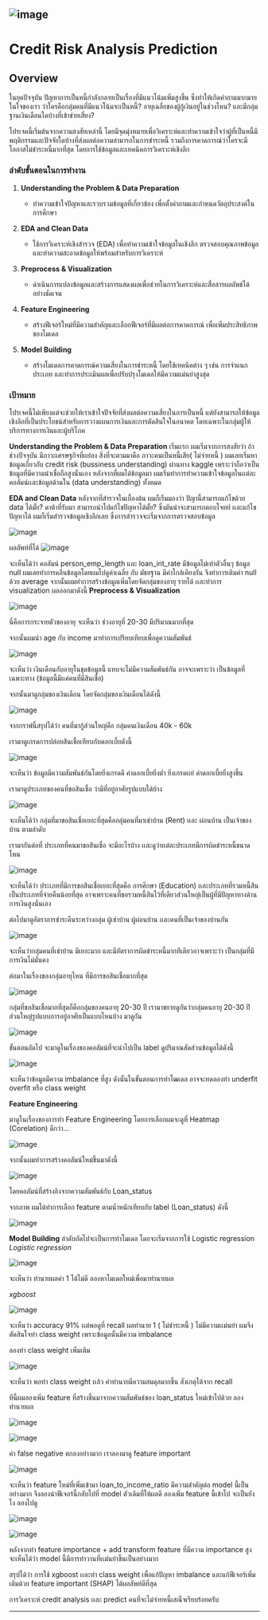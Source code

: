 ![image](https://github.com/user-attachments/assets/04343429-0154-4c17-a02e-f4fab5e4b2a0)
---

# Credit Risk Analysis Prediction

## Overview
ในยุคปัจจุบัน ปัญหาการเป็นหนี้กำลังกลายเป็นเรื่องที่มีแนวโน้มเพิ่มสูงขึ้น ซึ่งทำให้เกิดคำถามมากมายในใจของเรา ว่าใครคือกลุ่มคนที่มีแนวโน้มจะเป็นหนี้? อายุเฉลี่ยของผู้กู้เงินอยู่ในช่วงไหน? และมีกลุ่มฐานเงินเดือนใดบ้างที่เข้าข่ายเสี่ยง? 

โปรเจคนี้เริ่มต้นจากความสงสัยเหล่านี้ โดยมีจุดมุ่งหมายเพื่อวิเคราะห์และทำความเข้าใจว่าผู้ที่เป็นหนี้มีพฤติกรรมและปัจจัยใดบ้างที่ส่งผลต่อความสามารถในการชำระหนี้ รวมถึงการคาดการณ์ว่าใครจะมีโอกาสไม่ชำระหนี้มากที่สุด โดยการใช้ข้อมูลและเทคนิคการวิเคราะห์เชิงลึก

### ลำดับขั้นตอนในการทำงาน

1. **Understanding the Problem & Data Preparation**
   - ทำความเข้าใจปัญหาและรวบรวมข้อมูลที่เกี่ยวข้อง เพื่อตั้งคำถามและกำหนดวัตถุประสงค์ในการศึกษา

2. **EDA and Clean Data**
   - ใช้การวิเคราะห์เชิงสำรวจ (EDA) เพื่อทำความเข้าใจข้อมูลในเชิงลึก ตรวจสอบคุณภาพข้อมูล และทำความสะอาดข้อมูลให้พร้อมสำหรับการวิเคราะห์

3. **Preprocess & Visualization**
   - ดำเนินการแปลงข้อมูลและสร้างการแสดงผลเพื่อช่วยในการวิเคราะห์และสื่อสารผลลัพธ์ได้อย่างชัดเจน

4. **Feature Engineering**
   - สร้างฟีเจอร์ใหม่ที่มีความสำคัญและเลือกฟีเจอร์ที่มีผลต่อการคาดการณ์ เพื่อเพิ่มประสิทธิภาพของโมเดล

5. **Model Building**
   - สร้างโมเดลการคาดการณ์ความเสี่ยงในการชำระหนี้ โดยใช้เทคนิคต่าง ๆ เช่น การจำแนกประเภท และทำการประเมินผลเพื่อปรับปรุงโมเดลให้มีความแม่นยำสูงสุด

### เป้าหมาย
โปรเจคนี้ไม่เพียงแต่จะช่วยให้เราเข้าใจปัจจัยที่ส่งผลต่อความเสี่ยงในการเป็นหนี้ แต่ยังสามารถให้ข้อมูลเชิงลึกที่เป็นประโยชน์สำหรับการวางแผนการเงินและการตัดสินใจในอนาคต โดยเฉพาะในกลุ่มผู้ให้บริการทางการเงินและผู้บริโภค

**Understanding the Problem & Data Preparation**
เริ่มเเรก ผมเริ่มจากการสงสัยว่า ถ้าช่วงปัจจุบัน มีภาวะเศรษฐกิจที่เเย่ลง สิ่งที่จะตามมาคือ ภาวะคนเป็นหนี้เสีย( ไม่จ่ายหนี้ ) ผมเลยเริ่มหาข้อมูลเกี่ยวกับ credit risk (bussiness understanding) ผ่านทาง kaggle เพราะว่าถือว่าเป็นข้อมูลที่มีความน่าเชื่อถือสูงนั่นเอง หลังจากที่ผมได้ข้อมูลมา ผมเริ่มทำการทำความเข้าใจข้อมูลในเเต่ละคอลัมน์เเละข้อมูลด้านใน (data understanding) ทั้งหมด

**EDA and Clean Data**
หลังจากที่สำรวจในเบื้องต้น ผมก็เริ่มมองว่า ปัญานี้สามารถแก้ไขด้วย data ได้มั้ย? ดาต้าที่รับมา สามารถนำไปแก้ไขปัญหาได้มั้ย? ซึ่งมันน่าจะสามารถตอบโจทย์ เเละแก้ไขปัญหาได้ ผมก็เริ่มสำรวจข้อมูลเชิงลึกเลย
ซึ่งการสำรวจจะเริ่มจากการตรวจสอบข้อมูล



![image](https://github.com/user-attachments/assets/a07ffbe0-c48d-4a4d-99f5-6beace690803)

ผลลัพท์ที่ได้
![image](https://github.com/user-attachments/assets/9ee6e3f2-218b-41a3-9341-d726d6c9a220)



จะเห็นได้ว่า คอลัมน์ person_emp_length และ loan_int_rate มีข้อมูลไม่เท่าตัวอื่นๆ ข้อมูล null ผมเลยทำการคลีนข้อมูลโดยผมไปดูค่าเฉลี่ย กับ มัธยฐาน มีค่าใกล้เคียงกัน จึงทำการเติมค่า null ด้วย average 
จากนั้นผมทำการสร้างข้อมูลเพิ่มโดยจัดกลุ่มของอายุ รายได้ เเละทำการ visualization ผลออกมาดังนี้
**Preprocess & Visualization**

![image](https://github.com/user-attachments/assets/62003e79-29f2-4827-98ce-86bc66f29119)

นี่คือการกระจายตัวของอายุ จะเห็นว่า ช่วงอายุที่ 20-30 มีปริมาณมากที่สุด

จากนั้นผมนำ age กับ income มาทำการเปรียบเทียบเพื่อดูความสัมพันธ์

![image](https://github.com/user-attachments/assets/1bd4562c-d068-4a81-8212-dbbacb004c53)

จะเห็นว่า เงินเดือนกับอายุในชุดข้อมูลนี้ แทบจะไม่มีความสัมพันธ์กัน อาจจะเพราะว่า เป็นข้อมูลที่เฉพาะทาง (ข้อมูลนี้มีเเค่คนที่มีสินเชื่อ)

จากนั้นมาดูกลุ่มของเงินเดือน โดยจัดกลุ่มของเงินเดือนได้ดังนี้

![image](https://github.com/user-attachments/assets/3a3c2550-a9ab-40fd-bb8b-4a3d1d912772)

จากกราฟนี้สรุปได้ว่า คนที่มากู้ส่วนใหญ่คือ กลุ่มคนเงินเดือน 40k - 60k

เรามาดูเกรดการปล่อยสินเชื่อเทียบกับดอกเบี้ยดังนี้

![image](https://github.com/user-attachments/assets/f7b0d7fa-c5ef-45f9-acdc-53cce832ae6e)

จะเห็นว่า ข้อมูลมีความสัมพันธ์กันโดยยิ่งเกรดดี ค่าดอกเบี้ยยิ่งต่ำ ยิ่งเกรดเเย่ ค่าดอกเบี้ยยิ่งสูงขึ้น

เรามาดูประเภทของคนที่ขอสินเชื่อ ว่ามีที่อยู่อาศัยรูปแบบใด้บ้าง

![image](https://github.com/user-attachments/assets/b26fad56-6602-4408-a965-00783c13ffc3)

จะเห็นได้ว่า กลุ่มที่มาขอสินเชื่อเยอะที่สุดคือกลุ่มคนที่มาเช่าบ้าน (Rent) เเละ ผ่อนบ้าน เป็นเจ้าของบ้าน ตามลำดับ

เรามากันต่อที่ ประเภทที่คนมาขอสินเชื่อ จะมีอะไรบ้าง เเละดูว่าเเต่ละประเภทมีการผิดชำระหนี้ขนาดไหน

![image](https://github.com/user-attachments/assets/089ee630-1f2b-4cef-9ce5-33e4512c124d)

จะเห็นได้ว่า ประเภทที่มีการขอสินเชื่อเยอะที่สุดคือ การศึกษา (Education) เเละประเภทที่รวมหนี้สิน เป็นประเภทที่จ่ายคืนน้อยที่สุด อาจเพราะคนที่ขอรวมหนี้สินไว้ที่เดียวส่วนใหญ่เป็นผู้ที่มีปัญหาทางด้านการเงินสูงนั่นเอง

ต่อไปมาดูอัตราการชำระคืนระหว่างกลุ่ม ผู้เช่าบ้าน ผู้ผ่อนบ้าน เเละคนที่เป็นเจ้าของบ้านกัน

![image](https://github.com/user-attachments/assets/d19c4812-36ef-49d9-8376-92aece279a18)

จะเห็นว่ากลุ่มคนที่เช่าบ้าน มีเยอะมาก และมีอัตราการผิดชำระหนี้มากทีเดียวอาจเพราะว่า เป็นกลุ่มที่มีการเงินไม่มั่นคง 

ต่อมาในเรื่องของกลุ่มอายุไหน ที่มีการขอสินเชื่อมากที่สุด

![image](https://github.com/user-attachments/assets/875bfaf6-29b7-4092-ad60-7d3ff2fdacf1)

กลุ่มที่ขอสินเชื่อมากที่สุดก็คือกลุ่มของคนอายุ 20-30 ปี เรามาขยายดูกันว่ากลุ่มคนอายุ 20-30 ปี ส่วนใหญ่รูปแบบการอยู่อาศัยเป็นแบบไหนบ้าง มาดูกัน

![image](https://github.com/user-attachments/assets/6674fdda-4afc-4e8e-95ad-4b0cdf49b823)


ขั้นตอนถัดไป จะมาดูในเรื่องของคอลัมน์ที่จะนำไปเป็น label ดูปริมาณสัดส่วนข้อมูลได้ดังนี้

![image](https://github.com/user-attachments/assets/ea8894de-db48-4081-858e-413fa5f35837)

จะเห็นว่าข้อมูลมีความ imbalance ที่สูง ดังนั้นในขั้นตอนการทำโฒเดล อาจจะทดลองทำ underfit overfit หรือ class weight 

**Feature Engineering**

มาดูในเรื่องของการทำ Feature Engineering โดยการเลือกผมจะดูที่ Heatmap (Corelation) ดีกว่า...

![image](https://github.com/user-attachments/assets/dcae56a1-5d4f-42ff-8478-12182ec76b6d)

จากนั้นผมทำการสร้างคอลัมน์ใหม่ขึ้นมาดังนี้

![image](https://github.com/user-attachments/assets/043a14af-7431-465f-a223-46ef1727a4b9)

โดยคอลัมน์ที่สร้างอิงจากความสัมพันธ์กับ Loan_status


จากภาพ ผมได้ทำการเลือก feature ตามน้ำหนักเทียบกับ label (Loan_status) ดังนี้

![image](https://github.com/user-attachments/assets/e58e513c-3f5b-412f-a165-0e5698af956f)

**Model Building**
ลำดับถัดไปจะเป็นการทำโมเดล โดยจะเริ่มจากการใช้ Logistic regression 
*Logistic regression*

![image](https://github.com/user-attachments/assets/fabbd0aa-72b1-4db2-a429-db336aa76c86)

จะเห็นว่า ทำนายผลค่า 1 ได้ไม่ดี ลองหาโมเดลใหม่เพื่อมาทำนายผล

*xgboost*

![image](https://github.com/user-attachments/assets/669b3444-b42c-4a4d-a0f2-a98c520e3e32)

จะเห็นว่า accuracy 91% เเต่พอดูที่ recall ผลทำนาย 1 ( ไม่ชำระหนี้ ) ไม่มีความเเม่นยำ ผมจึงตัดสินใจทำ class weight เพราะข้อมูลนั้นมีความ imbalance

ลองทำ class weight เพิ่มเติม

![image](https://github.com/user-attachments/assets/7e441fe9-8eee-4e1d-b767-93faa5211520)

จะเห็นว่า พอทำ class weight เเล้ว ค่าทำนายมีความสมดุลมากขึ้น สังเกตุได้จาก recall

ทีนี้ผมลองเพิ่ม feature ที่สร้างขึ้นมาจากความสัมพันธ์ของ loan_status ใหม่เข้าไปด้วย ลองทำนายผล

![image](https://github.com/user-attachments/assets/2917bcd3-8e5e-42eb-b722-20e203fbc2b0)

![image](https://github.com/user-attachments/assets/428e407b-b6e6-432c-b161-3da0fd974dcc)

ค่า false negative ตกลงอย่างมาก เราลองมาดู feature important

![image](https://github.com/user-attachments/assets/1c960317-274e-4bda-9c39-d2fcd8a800fa)

 จะเห็นว่า feature ใหม่ที่เพิ่มเข้ามา loan_to_income_ratio มีความสำคัญต่อ model นี้เป็นอย่างมาก จึงลองนำฟีเจอร์นี้กลับไปที่ model ตัวเดิมที่ให้ผลดี ลองเพิ่ม feature นี้เข้าไป จะเป็นยังไง ลองไปดู

 ![image](https://github.com/user-attachments/assets/09d2f01d-7fb1-49ef-a9a0-7bb89fc4ed86)

 ![image](https://github.com/user-attachments/assets/252a731d-a280-40ec-b2df-27142f7889ba)

หลังจากทำ feature importance + add transform feature ที่มีความ importance สูง จะเห็นได้ว่า model นี้มีการทำวานที่เเม่นยำขึ้นเป็นอย่างมาก

สรุปได้ว่า การใช้ xgboost เเละทำ class weight เพื่อแก้ปัญหา imbalance และแก้ฟีเจอร์เพิ่มเติมด้วย feature important (SHAP) ได้ผลลัพท์ดีที่สุด

การวิเคราะห์ credit analysis เเละ predict คนที่จะไม่จ่ายหนี้เสณ็จเรียบร้อยครับ
































---





   

      


